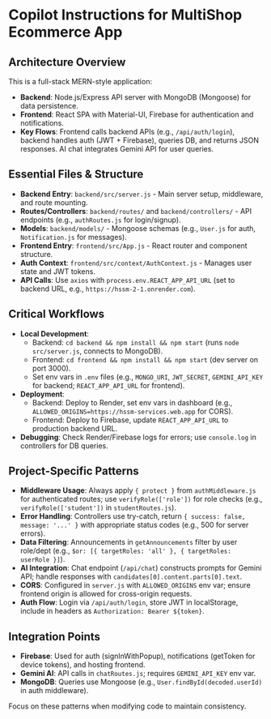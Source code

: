 # Copilot Instructions for MultiShop Ecommerce App

## Architecture Overview

This is a full-stack MERN-style application:

- **Backend**: Node.js/Express API server with MongoDB (Mongoose) for data persistence.
- **Frontend**: React SPA with Material-UI, Firebase for authentication and notifications.
- **Key Flows**: Frontend calls backend APIs (e.g., `/api/auth/login`), backend handles auth (JWT + Firebase), queries DB, and returns JSON responses. AI chat integrates Gemini API for user queries.

## Essential Files & Structure

- **Backend Entry**: `backend/src/server.js` - Main server setup, middleware, and route mounting.
- **Routes/Controllers**: `backend/routes/` and `backend/controllers/` - API endpoints (e.g., `authRoutes.js` for login/signup).
- **Models**: `backend/models/` - Mongoose schemas (e.g., `User.js` for auth, `Notification.js` for messages).
- **Frontend Entry**: `frontend/src/App.js` - React router and component structure.
- **Auth Context**: `frontend/src/context/AuthContext.js` - Manages user state and JWT tokens.
- **API Calls**: Use `axios` with `process.env.REACT_APP_API_URL` (set to backend URL, e.g., `https://hssm-2-1.onrender.com`).

## Critical Workflows

- **Local Development**:
  - Backend: `cd backend && npm install && npm start` (runs `node src/server.js`, connects to MongoDB).
  - Frontend: `cd frontend && npm install && npm start` (dev server on port 3000).
  - Set env vars in `.env` files (e.g., `MONGO_URI`, `JWT_SECRET`, `GEMINI_API_KEY` for backend; `REACT_APP_API_URL` for frontend).
- **Deployment**:
  - Backend: Deploy to Render, set env vars in dashboard (e.g., `ALLOWED_ORIGINS=https://hssm-services.web.app` for CORS).
  - Frontend: Deploy to Firebase, update `REACT_APP_API_URL` to production backend URL.
- **Debugging**: Check Render/Firebase logs for errors; use `console.log` in controllers for DB queries.

## Project-Specific Patterns

- **Middleware Usage**: Always apply `{ protect }` from `authMiddleware.js` for authenticated routes; use `verifyRole(['role'])` for role checks (e.g., `verifyRole(['student'])` in `studentRoutes.js`).
- **Error Handling**: Controllers use try-catch, return `{ success: false, message: '...' }` with appropriate status codes (e.g., 500 for server errors).
- **Data Filtering**: Announcements in `getAnnouncements` filter by user role/dept (e.g., `$or: [{ targetRoles: 'all' }, { targetRoles: userRole }]`).
- **AI Integration**: Chat endpoint (`/api/chat`) constructs prompts for Gemini API; handle responses with `candidates[0].content.parts[0].text`.
- **CORS**: Configured in `server.js` with `ALLOWED_ORIGINS` env var; ensure frontend origin is allowed for cross-origin requests.
- **Auth Flow**: Login via `/api/auth/login`, store JWT in localStorage, include in headers as `Authorization: Bearer ${token}`.

## Integration Points

- **Firebase**: Used for auth (signInWithPopup), notifications (getToken for device tokens), and hosting frontend.
- **Gemini AI**: API calls in `chatRoutes.js`; requires `GEMINI_API_KEY` env var.
- **MongoDB**: Queries use Mongoose (e.g., `User.findById(decoded.userId)` in auth middleware).

Focus on these patterns when modifying code to maintain consistency.
